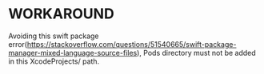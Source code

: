 # WORKAROUND
Avoiding this swift package error(https://stackoverflow.com/questions/51540665/swift-package-manager-mixed-language-source-files), Pods directory must not be added in this XcodeProjects/ path.
